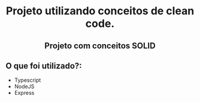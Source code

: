 <div align="center">
    <h1>Projeto utilizando conceitos de clean code.</h1>
    <h2>Projeto com conceitos SOLID</h2>
</div>

## O que foi utilizado?:

- Typescript
- NodeJS
- Express